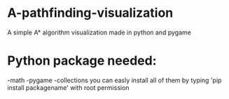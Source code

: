 # A-pathfinding-visualization
A simple A* algorithm visualization made in python and pygame

# Python package needed:
  -math
  -pygame
  -collections
  you can easly install all of them by typing 'pip install packagename'  with root permission
